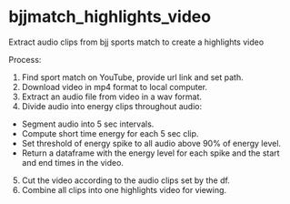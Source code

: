 # bjjmatch_highlights_video
Extract audio clips from bjj sports match to create a highlights video

Process:
1. Find sport match on YouTube, provide url link and set path.
2. Download video in mp4 format to local computer.
3. Extract an audio file from video in a wav format.
4. Divide audio into energy clips throughout audio:
  - Segment audio into 5 sec intervals.
  - Compute short time energy for each 5 sec clip.
  - Set threshold of energy spike to all audio above 90% of energy level.
  - Return a dataframe with the energy level for each spike and the start and end times in the video.
5. Cut the video according to the audio clips set by the df.
6. Combine all clips into one highlights video for viewing.
